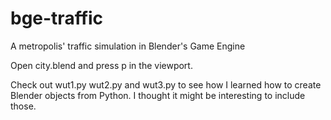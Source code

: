 # bge-traffic
A metropolis' traffic simulation in Blender's Game Engine

Open city.blend and press p in the viewport.

Check out wut1.py wut2.py and wut3.py to see how I learned how to create Blender objects from Python. I thought it might be interesting to include those.
